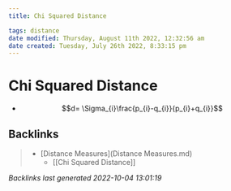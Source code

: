 ```yaml
---
title: Chi Squared Distance

tags: distance 
date modified: Thursday, August 11th 2022, 12:32:56 am
date created: Tuesday, July 26th 2022, 8:33:15 pm
---
```


# Chi Squared Distance
- $$d= \Sigma_{i}\frac{p_{i}-q_{i}}{p_{i}+q_{i}}$$

## Backlinks

> - [Distance Measures](Distance Measures.md)
>   - [[Chi Squared Distance]]

_Backlinks last generated 2022-10-04 13:01:19_
